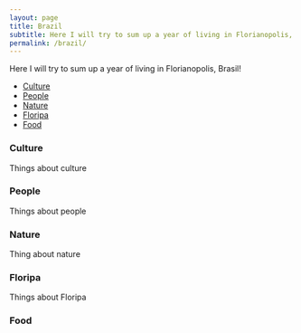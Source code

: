 ```yaml
---
layout: page
title: Brazil
subtitle: Here I will try to sum up a year of living in Florianopolis, Brasil!
permalink: /brazil/
---
```


Here I will try to sum up a year of living in Florianopolis, Brasil!


* [Culture](#culture)
* [People](#people)
* [Nature](#nature)
* [Floripa](#floripa)
* [Food](#food)

### Culture

Things about culture

### People

Things about people

### Nature

Thing about nature

### Floripa 

Things about Floripa

### Food